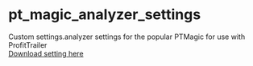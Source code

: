 # pt_magic_analyzer_settings
Custom settings.analyzer settings for the popular PTMagic for use with ProfitTrailer
<br><a href=https://github.com/jas-on-jas/pt_magic_analyzer_settings/releases>Download setting here</a>
